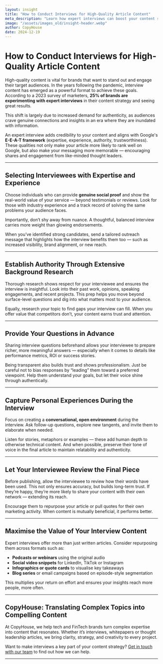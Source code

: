 ```yaml
---
layout: insight
title: "How to Conduct Interviews for High-Quality Article Content"
meta_description: "Learn how expert interviews can boost your content strategy with authenticity, authority, and shareable insights that resonate with your B2B audience."
image: "/assets/images_old/insight-header.webp"
author: CopyHouse
date: 2024-12-19
---
```


# How to Conduct Interviews for High-Quality Article Content

High-quality content is vital for brands that want to stand out and engage their target audiences. In the years following the pandemic, interview content has emerged as a powerful format to achieve these goals. According to a 2023 survey of marketers, **25% of brands are experimenting with expert interviews** in their content strategy and seeing great results.

This shift is largely due to increased demand for authenticity, as audiences crave genuine connections and insights in an era where they are inundated with information.

An expert interview adds credibility to your content and aligns with Google's **E-E-A-T framework** (expertise, experience, authority, trustworthiness). These qualities not only make your article more likely to rank well on Google, but also make your messaging more memorable — encouraging shares and engagement from like-minded thought leaders.

---

## Selecting Interviewees with Expertise and Experience

Choose individuals who can provide **genuine social proof** and show the real-world value of your service — beyond testimonials or reviews. Look for those with industry experience and a track record of solving the same problems your audience faces. 

Importantly, don’t shy away from nuance. A thoughtful, balanced interview carries more weight than glowing endorsements.

When you’ve identified strong candidates, send a tailored outreach message that highlights how the interview benefits them too — such as increased visibility, brand alignment, or new reach.

---

## Establish Authority Through Extensive Background Research

Thorough research shows respect for your interviewee and ensures the interview is insightful. Look into their past work, opinions, speaking engagements, and recent projects. This prep helps you move beyond surface-level questions and dig into what matters most to your audience.

Equally, research your topic to find gaps your interview can fill. When you offer value that competitors don’t, your content earns trust and attention.

---

## Provide Your Questions in Advance

Sharing interview questions beforehand allows your interviewee to prepare richer, more meaningful answers — especially when it comes to details like performance metrics, ROI or success stories.

Being transparent also builds trust and shows professionalism. Just be careful not to bias responses by “leading” them toward a preferred viewpoint. Help them understand your goals, but let their voice shine through authentically.

---

## Capture Personal Experiences During the Interview

Focus on creating a **conversational, open environment** during the interview. Ask follow-up questions, explore new tangents, and invite them to elaborate when needed.

Listen for stories, metaphors or examples — these add human depth to otherwise technical content. And when possible, preserve their tone of voice in the final article to maintain relatability and authenticity.

---

## Let Your Interviewee Review the Final Piece

Before publishing, allow the interviewee to review how their words have been used. This not only ensures accuracy, but builds long-term trust. If they’re happy, they’re more likely to share your content with their own network — extending its reach.

Encourage them to repurpose your article or pull quotes for their own marketing activity. When content is mutually beneficial, it performs better.

---

## Maximise the Value of Your Interview Content

Expert interviews offer more than just written articles. Consider repurposing them across formats such as:

- **Podcasts or webinars** using the original audio
- **Social video snippets** for LinkedIn, TikTok or Instagram
- **Infographics or quote cards** to visualise key takeaways
- **Blog series** or email campaigns based on episode-style segmentation

This multiplies your return on effort and ensures your insights reach more people, more often.

---

## CopyHouse: Translating Complex Topics into Compelling Content

At CopyHouse, we help tech and FinTech brands turn complex expertise into content that resonates. Whether it’s interviews, whitepapers or thought leadership articles, we bring clarity, strategy, and creativity to every project.

Want to make interviews a key part of your content strategy? [Get in touch with our team](https://www.copyhouse.io/contact) to find out how we can help.

---
